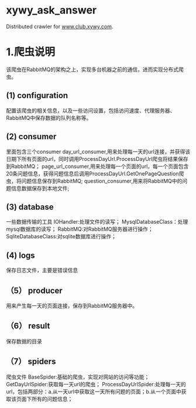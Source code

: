 # xywy_ask_answer
Distributed crawler for www.club.xywy.com.
# 1.爬虫说明
该爬虫在RabbitMQ的架构之上，实现多台机器之前的通信，进而实现分布式爬虫。
## (1) configuration
配置该爬虫的相关信息，以及一些访问设置，包括访问速度、代理服务器、RabbitMQ中保存数据的队列名称等。
## (2) consumer
里面包含三个consumer
day_url_consumer,用来处理每一天的url连接，并获得该日期下所有页面的url，同时调用ProcessDayUrl.ProcessDayUrl爬虫将结果保存到RabbitMQ；
page_url_consumer,用来处理每一个页面的url，每一个页面包含20条问题信息，获得问题信息后调用ProcessDayUrl.GetOnePageQuestion爬虫，将问题信息保存到RabbitMQ;
question_consumer,用来将RabbitMQ中的问题信息数据保存到本地文件;
## (3) database
一些数据传输的工具
IOHandler:处理文件的读写；
MysqlDatabaseClass：处理mysql数据库的读写；
RabbitMQ:对RabbitMQ服务器进行操作；
SqliteDatabaseClass:对sqlite数据库进行操作；
## (4) logs
保存日志文件，主要是错误信息
## （5） producer
用来产生每一天的页面连接，保存到RabbitMQ服务器中。
## （6） result
保存数据的目录
## （7） spiders
爬虫文件
BaseSpider:基础的爬虫，实现对网站的访问等功能；
GetDayUrlSpider:获取每一天url的爬虫；
ProcessDayUrlSpider:处理每一天的url，包括两部分：a.从一天url中获取这一天所有问题的页面；b.从一个页面中获取该页面下所有的问题信息；
